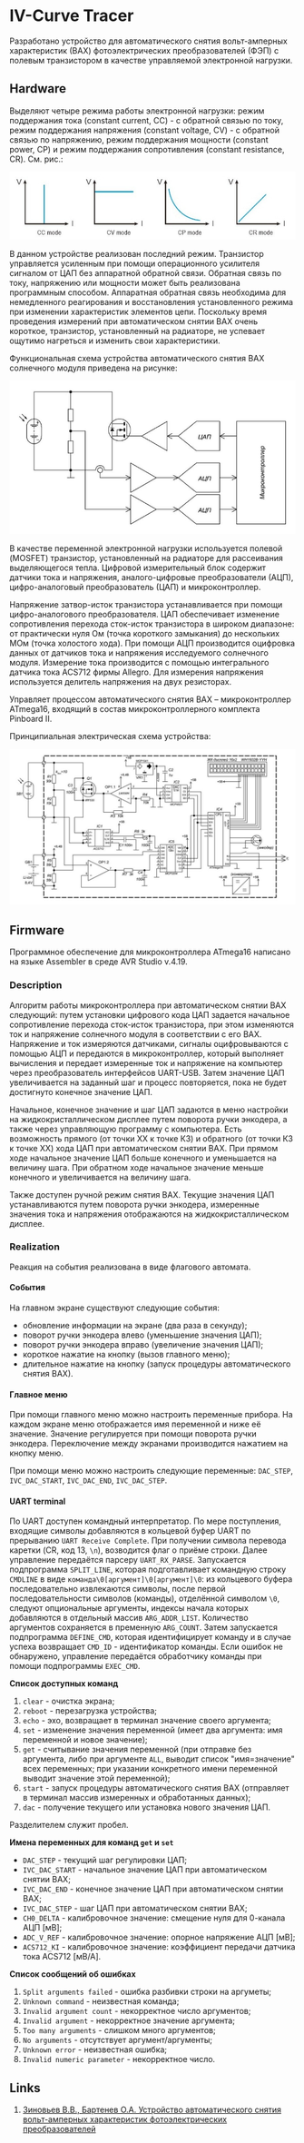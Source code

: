 # IV-Curve Tracer

Разработано устройство для автоматического снятия вольт-амперных характеристик (ВАХ) фотоэлектрических преобразователей (ФЭП) с полевым транзистором в качестве управляемой электронной нагрузки.

## Hardware

Выделяют четыре режима работы электронной нагрузки: режим поддержания тока (constant current, CC) - с обратной связью по току, режим поддержания напряжения (constant voltage, CV) - с обратной связью по напряжению, режим поддержания мощности (constant power, CP) и режим поддержания сопротивления (constant resistance, CR). См. рис.:

![Electronic Load Operation Modes](/img/Electronic-Load-Operation-Modes.jpg)

В данном устройстве реализован последний режим. Транзистор управляется усиленным при помощи операционного усилителя сигналом от ЦАП без аппаратной обратной связи. Обратная связь по току, напряжению или мощности может быть реализована программным способом. Аппаратная обратная связь необходима для немедленного реагирования и восстановления установленного режима при изменении характеристик элементов цепи. Поскольку время проведения измерений при автоматическом снятии ВАХ очень короткое, транзистор, установленный на радиаторе, не успевает ощутимо нагреться и изменить свои характеристики.

Функциональная схема устройства автоматического снятия ВАХ солнечного модуля приведена на рисунке:

![Functional scheme](/img/ivc_tracer_func_scheme.jpg)

В качестве переменной электронной нагрузки используется полевой (MOSFET) транзистор, установленный на радиаторе для рассеивания выделяющегося тепла. Цифровой измерительный блок содержит датчики тока и напряжения, аналого-цифровые преобразователи (АЦП), цифро-аналоговый преобразователь (ЦАП) и микроконтроллер.

Напряжение затвор-исток транзистора устанавливается при помощи цифро-аналогового преобразователя. ЦАП обеспечивает изменение сопротивления перехода сток-исток транзистора в широком диапазоне: от практически нуля Ом (точка короткого замыкания) до нескольких МОм (точка холостого хода). При помощи АЦП производится оцифровка данных от датчиков тока и напряжения исследуемого солнечного модуля. Измерение тока производится с помощью интегрального датчика тока ACS712 фирмы Allegro. Для измерения напряжения используется делитель напряжения на двух резисторах.

Управляет процессом автоматического снятия ВАХ – микроконтроллер ATmega16, входящий в состав микроконтроллерного комплекта Pinboard II.

Принципиальная электрическая схема устройства:

![Functional scheme](/img/ivc_tracer_scheme.jpg)

## Firmware

Программное обеспечение для микроконтроллера ATmega16 написано на языке Assembler в среде AVR Studio v.4.19.

### Description

Алгоритм работы микроконтроллера при автоматическом снятии ВАХ следующий: путем установки цифрового кода ЦАП задается начальное сопротивление перехода сток-исток транзистора, при этом изменяются ток и напряжение солнечного модуля в соответствии с его ВАХ. Напряжение и ток измеряются датчиками, сигналы оцифровываются с помощью АЦП и передаются в микроконтроллер, который выполняет вычисления и передает измеренные ток и напряжение на компьютер через преобразователь интерфейсов UART-USB. Затем значение ЦАП увеличивается на заданный шаг и процесс повторяется, пока не будет достигнуто конечное значение ЦАП. 

Начальное, конечное значение и шаг ЦАП задаются в меню настройки на жидкокристаллическом дисплее путем поворота ручки энкодера, а также через управляющую программу с компьютера. Есть возможность прямого (от точки ХХ к точке КЗ) и обратного (от точки КЗ к точке ХХ) хода ЦАП при автоматическом снятии ВАХ. При прямом ходе начальное значение ЦАП больше конечного и уменьшается на величину шага. При обратном ходе начальное значение меньше конечного и увеличивается на величину шага.

Также доступен ручной режим снятия ВАХ. Текущие значения ЦАП устанавливаются путем поворота ручки энкодера, измеренные значения тока и напряжения отображаются на жидкокристаллическом дисплее.

### Realization

Реакция на события реализована в виде флагового автомата.

#### События

На главном экране существуют следующие события:
 - обновление информации на экране (два раза в секунду);
 - поворот ручки энкодера влево (уменьшение значения ЦАП);
 - поворот ручки энкодера вправо (увеличение значения ЦАП);
 - короткое нажатие на кнопку (вызов главного меню);
 - длительное нажатие на кнопку (запуск процедуры автоматического снятия ВАХ).

#### Главное меню

При помощи главного меню можно настроить переменные прибора. На каждом экране меню отображается имя переменной и ниже её значение. Значение регулируется при помощи поворота ручки энкодера. Переключение между экранами производится нажатием на кнопку меню.

При помощи меню можно настроить следующие переменные: `DAC_STEP`, `IVC_DAC_START`, `IVC_DAC_END`, `IVC_DAC_STEP`.

#### UART terminal

По UART доступен командный интерпретатор. По мере поступления, входящие символы добавляются в кольцевой буфер UART по прерыванию `UART Receive Complete`. При получении символа перевода каретки (CR, код 13, `\n`), возводится флаг о приёме строки. Далее управление передаётся парсеру `UART_RX_PARSE`. Запускается подпрограмма `SPLIT_LINE`, которая подготавливает командную строку `CMDLINE` в виде `команда\0[аргумент]\0[аргумент]\0`: из кольцевого буфера последовательно извлекаются символы, после первой последовательности символов (команды), отделённой символом `\0`, следуют опциональные аргументы, индексы начала которых добавляются в отдельный массив `ARG_ADDR_LIST`. Количество аргументов сохраняется в пременную `ARG_COUNT`. Затем запускается подпрограмма `DEFINE_CMD`, которая идентифицирует команду и в случае успеха возвращает `CMD_ID` - идентификатор команды. Если ошибок не обнаружено, управление передаётся обработчику команды при помощи подпрограммы `EXEC_CMD`.

**Список доступных команд**

1. `clear` - очистка экрана;
2. `reboot` - перезагрузка устройства;
3. `echo` - эхо, возвращает в терминал значение своего аргумента;
4. `set` - изменение значения переменной (имеет два аргумента: имя переменной и новое значение);
5. `get` - считывание значения переменной (при отправке без аргумента, либо при аргументе `ALL`, выводит список "имя=значение" всех переменных; при указании конкретного имени переменной выводит значение этой переменной);
6. `start` - запуск процедуры автоматического снятия ВАХ (отправляет в терминал массив измеренных и обработанных данных);
7. `dac` - получение текущего или установка нового значения ЦАП.

Разделителем служит пробел.

**Имена переменных для команд `get` и  `set`**

 - `DAC_STEP` - текущий шаг регулировки ЦАП;
 - `IVC_DAC_START` - начальное значение ЦАП при автоматическом снятии ВАХ;
 - `IVC_DAC_END` - конечное значение ЦАП при автоматическом снятии ВАХ;
 - `IVC_DAC_STEP` - шаг ЦАП при автоматическом снятии ВАХ;
 - `CH0_DELTA` - калибровочное значение: смещение нуля для 0-канала АЦП [мВ];
 - `ADC_V_REF` - калибровочное значение: опорное напряжение АЦП [мВ];
 - `ACS712_KI` - калибровочное значение: коэффициент передачи датчика тока ACS712 [мВ/А].

**Список сообщений об ошибках**

1. `Split arguments failed` - ошибка разбивки строки на аргуметы;
2. `Unknown command` - неизвестная команда;
3. `Invalid argument count` - некорректное число аргументов;
4. `Invalid argument` - некорректное значение аргумента;
5. `Too many arguments` - слишком много аргументов;
6. `No arguments` - отсутствует аргумент/аргументы;
7. `Unknown error` - неизвестная ошибка;
8. `Invalid numeric parameter` - некорректное число.



## Links

1. [Зиновьев В.В., Бартенев О.А. Устройство автоматического снятия вольт-амперных характеристик фотоэлектрических преобразователей](http://f-ing.udsu.ru/files/EL-J-MT/000572-7_2_4_19_%D0%91%D0%B0%D1%80%D1%82%D0%B5%D0%BD%D0%B5%D0%B2.pdf)